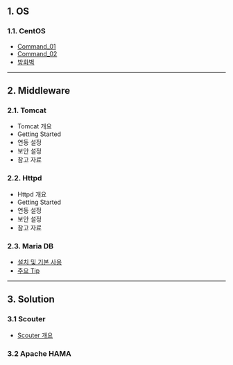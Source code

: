 ## 1. OS

### 1.1. CentOS
- [Command_01](/document/middleware/os/centos/command_01)
- [Command_02](/document/middleware/os/centos/command_02)
- [방화벽](/document/middleware/os/centos/command_03)

* * *

## 2. Middleware

### 2.1. Tomcat
- Tomcat 개요
- Getting Started
- 연동 설정
- 보안 설정
- 참고 자료

### 2.2. Httpd
- Httpd 개요
- Getting Started
- 연동 설정
- 보안 설정
- 참고 자료

### 2.3. Maria DB
- [설치 및 기본 사용](/document/middleware/db/mariadb/mariadb)
- [주요 Tip](/document/middleware/db/mariadb/mariadb_tip)

* * *

## 3. Solution

### 3.1 Scouter
- [Scouter 개요](/document/middleware/tools/scouter/scouter)

### 3.2 Apache HAMA
